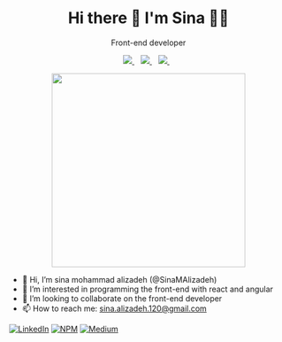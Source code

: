 

<h1 align='center'>
  Hi there 👋 I'm Sina 👨‍💻
</h1>

<p align='center'>
 Front-end developer
</p>

<p align='center'>
  
  <a href="https://www.linkedin.com/in/sina-mohammad-alizadeh-saeed-4436b68a/">
    <img src="https://img.shields.io/badge/linkedin-%230077B5.svg?&style=for-the-badge&logo=linkedin&logoColor=white" />
  </a>&nbsp;&nbsp;
  <a href="https://www.npmjs.com/~sina_mas">
    <img src="https://img.shields.io/badge/NPM-%23CB3837.svg?style=for-the-badge&logo=npm&logoColor=white" />        
  </a>&nbsp;&nbsp;
  <a href="https://medium.com/@sina.alizadeh120">
    <img src="https://img.shields.io/badge/Medium-12100E?style=for-the-badge&logo=medium&logoColor=white" />        
  </a>&nbsp;&nbsp;
  
</p>


<p align='center'>
  <a href="#"><img src="https://github-readme-stats.vercel.app/api?username=alexandresanlim&show_icons=true&count_private=true&theme=dark" width="350"></a>
</p>


- 👋 Hi, I’m sina mohammad alizadeh (@SinaMAlizadeh)  
- 👀 I’m interested in programming the front-end with react and angular
- 💞️ I’m looking to collaborate on the front-end developer 
- 📫 How to reach me: sina.alizadeh.120@gmail.com

[![LinkedIn](https://img.shields.io/badge/linkedin-%230077B5.svg?style=for-the-badge&logo=linkedin&logoColor=white)](https://www.linkedin.com/in/sina-mohammad-alizadeh-saeed-4436b68a/)
[![NPM](https://img.shields.io/badge/NPM-%23CB3837.svg?style=for-the-badge&logo=npm&logoColor=white)](https://www.npmjs.com/~sina_mas)
[![Medium](https://img.shields.io/badge/Medium-12100E?style=for-the-badge&logo=medium&logoColor=white)](https://medium.com/@sina.alizadeh120)




<!---
SinaMAlizadeh/SinaMAlizadeh is a ✨ special ✨ repository because its `README.md` (this file) appears on your GitHub profile.
You can click the Preview link to take a look at your changes.
--->
